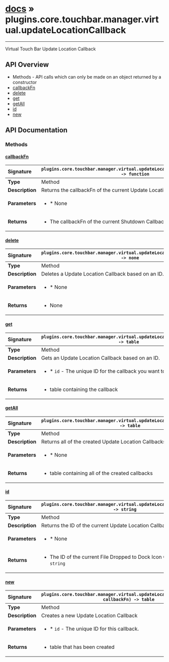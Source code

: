 # [docs](index.md) » plugins.core.touchbar.manager.virtual.updateLocationCallback
---

Virtual Touch Bar Update Location Callback

## API Overview
* Methods - API calls which can only be made on an object returned by a constructor
 * [callbackFn](#callbackfn)
 * [delete](#delete)
 * [get](#get)
 * [getAll](#getall)
 * [id](#id)
 * [new](#new)

## API Documentation

### Methods

#### [callbackFn](#callbackfn)
| <span style="float: left;">**Signature**</span> | <span style="float: left;">`plugins.core.touchbar.manager.virtual.updateLocationCallback:callbackFn() -> function` </span>                                                          |
| -----------------------------------------------------|---------------------------------------------------------------------------------------------------------|
| **Type**                                             | Method                                                                                         |
| **Description**                                      | Returns the callbackFn of the current Update Location Callback                                                                                         |
| **Parameters**                                       | <ul><li>* None</li></ul> |
| **Returns**                                          | <ul><li>The callbackFn of the current Shutdown Callback</li></ul>          |

#### [delete](#delete)
| <span style="float: left;">**Signature**</span> | <span style="float: left;">`plugins.core.touchbar.manager.virtual.updateLocationCallback:delete() -> none` </span>                                                          |
| -----------------------------------------------------|---------------------------------------------------------------------------------------------------------|
| **Type**                                             | Method                                                                                         |
| **Description**                                      | Deletes a Update Location Callback based on an ID.                                                                                         |
| **Parameters**                                       | <ul><li>* None</li></ul> |
| **Returns**                                          | <ul><li>None</li></ul>          |

#### [get](#get)
| <span style="float: left;">**Signature**</span> | <span style="float: left;">`plugins.core.touchbar.manager.virtual.updateLocationCallback:get(id) -> table` </span>                                                          |
| -----------------------------------------------------|---------------------------------------------------------------------------------------------------------|
| **Type**                                             | Method                                                                                         |
| **Description**                                      | Gets an Update Location Callback based on an ID.                                                                                         |
| **Parameters**                                       | <ul><li>* `id`      - The unique ID for the callback you want to return.</li></ul> |
| **Returns**                                          | <ul><li>table containing the callback</li></ul>          |

#### [getAll](#getall)
| <span style="float: left;">**Signature**</span> | <span style="float: left;">`plugins.core.touchbar.manager.virtual.updateLocationCallback:getAll() -> table` </span>                                                          |
| -----------------------------------------------------|---------------------------------------------------------------------------------------------------------|
| **Type**                                             | Method                                                                                         |
| **Description**                                      | Returns all of the created Update Location Callbacks                                                                                         |
| **Parameters**                                       | <ul><li>* None</li></ul> |
| **Returns**                                          | <ul><li>table containing all of the created callbacks</li></ul>          |

#### [id](#id)
| <span style="float: left;">**Signature**</span> | <span style="float: left;">`plugins.core.touchbar.manager.virtual.updateLocationCallback:id() -> string` </span>                                                          |
| -----------------------------------------------------|---------------------------------------------------------------------------------------------------------|
| **Type**                                             | Method                                                                                         |
| **Description**                                      | Returns the ID of the current Update Location Callback                                                                                         |
| **Parameters**                                       | <ul><li>* None</li></ul> |
| **Returns**                                          | <ul><li>The ID of the current File Dropped to Dock Icon Callback as a `string`</li></ul>          |

#### [new](#new)
| <span style="float: left;">**Signature**</span> | <span style="float: left;">`plugins.core.touchbar.manager.virtual.updateLocationCallback:new(id, callbackFn) -> table` </span>                                                          |
| -----------------------------------------------------|---------------------------------------------------------------------------------------------------------|
| **Type**                                             | Method                                                                                         |
| **Description**                                      | Creates a new Update Location Callback                                                                                         |
| **Parameters**                                       | <ul><li>* `id`      - The unique ID for this callback.</li></ul> |
| **Returns**                                          | <ul><li>table that has been created</li></ul>          |

